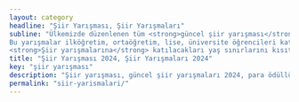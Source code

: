 ```yaml
---
layout: category
headline: "Şiir Yarışması, Şiir Yarışmaları"
subline: "Ülkemizde düzenlenen tüm <strong>güncel şiir yarışması</strong> duyurularına sayfamızdan ulaşabilirsiniz. 
Bu yarışmalar ilköğretim, ortaöğretim, lise, üniversite öğrencileri katılabildiği gibi her yaştan herkes de katılabilir. 
<strong>Şiir yarışmalarına</strong> katılacakları yaş sınırlarını kısıtlar kısmından görebilirsiniz. 23 Nisan Şiir Yarışması, 19 Mayıs Şiir Yarışması vb. yarışmaları bu sayfada inceleyebilirsiniz"
title: "Şiir Yarışması 2024, Şiir Yarışmaları 2024"
key: "şiir yarışması"
description: "Şiir yarışması, güncel şiir yarışmaları 2024, para ödüllü yarışmalar 2024"
permalink: "siir-yarismalari/"
---
```

